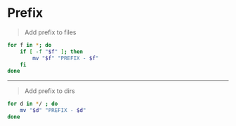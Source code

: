 # Prefix

> Add prefix to files

```bash
for f in *; do
    if [ -f "$f" ]; then
        mv "$f" "PREFIX - $f"
    fi
done
```

---

> Add prefix to dirs

```bash
for d in */ ; do
    mv "$d" "PREFIX - $d"
done
```
